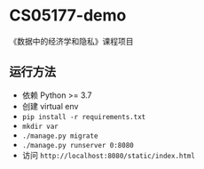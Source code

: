 # CS05177-demo
《数据中的经济学和隐私》课程项目

## 运行方法
- 依赖 Python >= 3.7
- 创建 virtual env
- `pip install -r requirements.txt`
- `mkdir var`
- `./manage.py migrate`
- `./manage.py runserver 0:8080`
- 访问 `http://localhost:8080/static/index.html`

